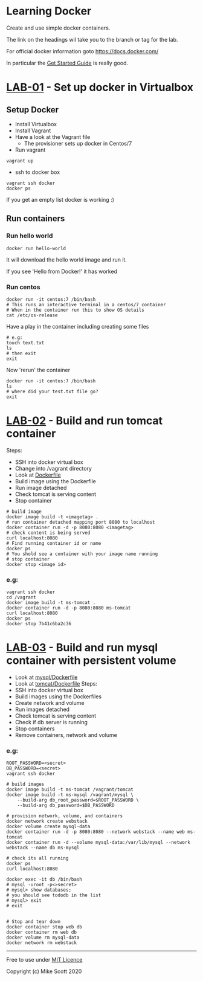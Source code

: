 # Learning Docker 
Create and use simple docker containers.

The link on the headings wil take you to the branch or tag for the lab.

For official docker information goto https://docs.docker.com/ 

In particular the [Get Started Guide](https://docs.docker.com/get-started/) is really good.

# [LAB-01](../../tree/LAB-01) - Set up docker in Virtualbox
## Setup Docker
* Install Virtualbox 
* Install Vagrant
* Have a look at the Vagrant file
    * The provisioner sets up docker in Centos/7
* Run vagrant
```
vagrant up
```
* ssh to docker box
```
vagrant ssh docker
docker ps
```
If you get an empty list docker is working :)

## Run containers
### Run hello world
```
docker run hello-world
```
It will download the hello world image and run it.

If you see 'Hello from Docker!' it has worked
### Run centos 
```
docker run -it centos:7 /bin/bash
# This runs an interactive terminal in a centos/7 container
# When in the container run this to show OS details 
cat /etc/os-release
```
Have a play in the container including creating some files
```
# e.g:
touch text.txt
ls
# then exit
exit
```
Now 'rerun' the container
```
docker run -it centos:7 /bin/bash
ls 
# where did your test.txt file go?
exit
```

# [LAB-02](../../tree/LAB-02) - Build and run tomcat container
Steps:
* SSH into docker virtual box
* Change into /vagrant directory
* Look at [Dockerfile](./Dockerfile)
* Build image using the Dockerfile
* Run image detached
* Check tomcat is serving content
* Stop container 

```
# build image
docker image build -t <imagetag> .
# run container detached mapping port 8080 to localhost
docker container run -d -p 8080:8080 <imagetag>
# check content is being served
curl localhost:8080
# Find running container id or name
docker ps
# You shold see a container with your image name running
# stop container
docker stop <image id>
```
### e.g:
```
vagrant ssh docker
cd /vagrant
docker image build -t ms-tomcat .
docker container run -d -p 8080:8080 ms-tomcat
curl localhost:8080
docker ps
docker stop 7b41c6ba2c36
```

# [LAB-03](../../tree/LAB-03) - Build and run mysql container with persistent volume
* Look at [mysql/Dockerfile](mysql/Dockerfile)
* Look at [tomcat/Dockerfile](tomcat/Dockerfile)
Steps:
* SSH into docker virtual box
* Build images using the Dockerfiles
* Create network and volume
* Run images detached
* Check tomcat is serving content
* Check if db server is running
* Stop containers
* Remove containers, network and volume

### e.g:
```
ROOT_PASSWORD=<secret>
DB_PASSWORD=<secret>
vagrant ssh docker

# build images
docker image build -t ms-tomcat /vagrant/tomcat 
docker image build -t ms-mysql /vagrant/mysql \ 
    --build-arg db_root_password=$ROOT_PASSWORD \
    --build-arg db_password=$DB_PASSWORD

# provision network, volume, and containers
docker network create webstack
docker volume create mysql-data
docker container run -d -p 8080:8080 --network webstack --name web ms-tomcat
docker container run -d --volume mysql-data:/var/lib/mysql --network webstack --name db ms-mysql

# check its all running
docker ps
curl localhost:8080

docker exec -it db /bin/bash
# mysql -uroot -p<>secret>
# mysql> show databases;
# you should see tododb in the list
# mysql> exit
# exit


# Stop and tear down
docker container stop web db
docker container rm web db
docker volume rm mysql-data
docker network rm webstack
```

---
Free to use under [MIT Licence](./LICENCE)

Copyright (c) Mike Scott 2020
